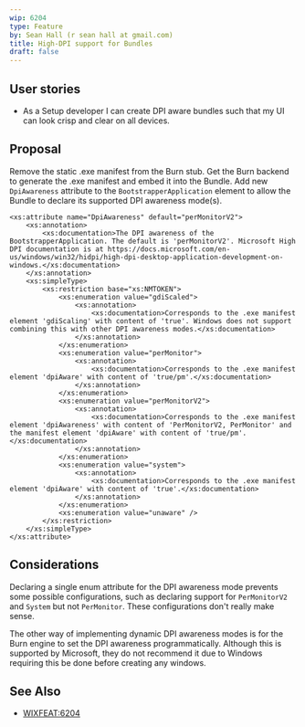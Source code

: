 ```yaml
---
wip: 6204
type: Feature
by: Sean Hall (r sean hall at gmail.com)
title: High-DPI support for Bundles
draft: false
---
```


## User stories

* As a Setup developer I can create DPI aware bundles such that my UI can look crisp and clear on all devices.


## Proposal

Remove the static .exe manifest from the Burn stub.
Get the Burn backend to generate the .exe manifest and embed it into the Bundle.
Add new `DpiAwareness` attribute to the `BootstrapperApplication` element to allow the Bundle to declare its supported DPI awareness mode(s).

    <xs:attribute name="DpiAwareness" default="perMonitorV2">
        <xs:annotation>
            <xs:documentation>The DPI awareness of the BootstrapperApplication. The default is 'perMonitorV2'. Microsoft High DPI documentation is at https://docs.microsoft.com/en-us/windows/win32/hidpi/high-dpi-desktop-application-development-on-windows.</xs:documentation>
        </xs:annotation>
        <xs:simpleType>
            <xs:restriction base="xs:NMTOKEN">
                <xs:enumeration value="gdiScaled">
                    <xs:annotation>
                        <xs:documentation>Corresponds to the .exe manifest element 'gdiScaling' with content of 'true'. Windows does not support combining this with other DPI awareness modes.</xs:documentation>
                    </xs:annotation>
                </xs:enumeration>
                <xs:enumeration value="perMonitor">
                    <xs:annotation>
                        <xs:documentation>Corresponds to the .exe manifest element 'dpiAware' with content of 'true/pm'.</xs:documentation>
                    </xs:annotation>
                </xs:enumeration>
                <xs:enumeration value="perMonitorV2">
                    <xs:annotation>
                        <xs:documentation>Corresponds to the .exe manifest element 'dpiAwareness' with content of 'PerMonitorV2, PerMonitor' and the manifest element 'dpiAware' with content of 'true/pm'.</xs:documentation>
                    </xs:annotation>
                </xs:enumeration>
                <xs:enumeration value="system">
                    <xs:annotation>
                        <xs:documentation>Corresponds to the .exe manifest element 'dpiAware' with content of 'true'.</xs:documentation>
                    </xs:annotation>
                </xs:enumeration>
                <xs:enumeration value="unaware" />
            </xs:restriction>
        </xs:simpleType>
    </xs:attribute>


## Considerations

Declaring a single enum attribute for the DPI awareness mode prevents some possible configurations, such as declaring support for `PerMonitorV2` and `System` but not `PerMonitor`.
These configurations don't really make sense.

The other way of implementing dynamic DPI awareness modes is for the Burn engine to set the DPI awareness programmatically.
Although this is supported by Microsoft, they do not recommend it due to Windows requiring this be done before creating any windows. 


## See Also

* [WIXFEAT:6204](https://github.com/wixtoolset/issues/issues/6204)
